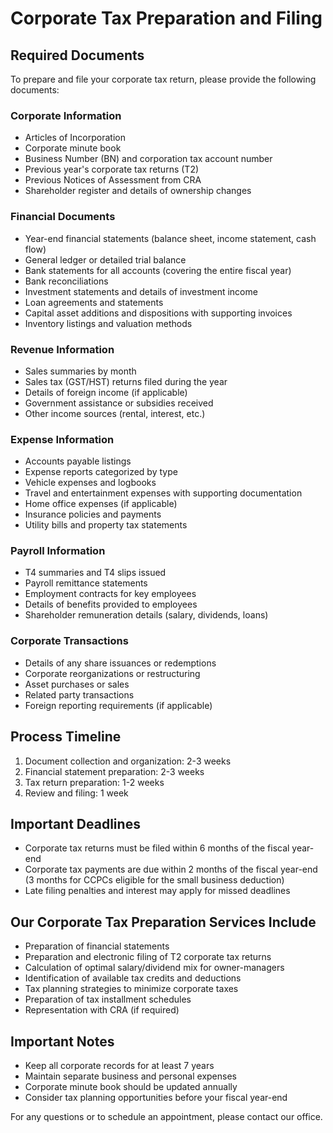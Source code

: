 # Corporate Tax Preparation and Filing

## Required Documents

To prepare and file your corporate tax return, please provide the following documents:

### Corporate Information
- Articles of Incorporation
- Corporate minute book
- Business Number (BN) and corporation tax account number
- Previous year's corporate tax returns (T2)
- Previous Notices of Assessment from CRA
- Shareholder register and details of ownership changes

### Financial Documents
- Year-end financial statements (balance sheet, income statement, cash flow)
- General ledger or detailed trial balance
- Bank statements for all accounts (covering the entire fiscal year)
- Bank reconciliations
- Investment statements and details of investment income
- Loan agreements and statements
- Capital asset additions and dispositions with supporting invoices
- Inventory listings and valuation methods

### Revenue Information
- Sales summaries by month
- Sales tax (GST/HST) returns filed during the year
- Details of foreign income (if applicable)
- Government assistance or subsidies received
- Other income sources (rental, interest, etc.)

### Expense Information
- Accounts payable listings
- Expense reports categorized by type
- Vehicle expenses and logbooks
- Travel and entertainment expenses with supporting documentation
- Home office expenses (if applicable)
- Insurance policies and payments
- Utility bills and property tax statements

### Payroll Information
- T4 summaries and T4 slips issued
- Payroll remittance statements
- Employment contracts for key employees
- Details of benefits provided to employees
- Shareholder remuneration details (salary, dividends, loans)

### Corporate Transactions
- Details of any share issuances or redemptions
- Corporate reorganizations or restructuring
- Asset purchases or sales
- Related party transactions
- Foreign reporting requirements (if applicable)

## Process Timeline
1. Document collection and organization: 2-3 weeks
2. Financial statement preparation: 2-3 weeks
3. Tax return preparation: 1-2 weeks
4. Review and filing: 1 week

## Important Deadlines
- Corporate tax returns must be filed within 6 months of the fiscal year-end
- Corporate tax payments are due within 2 months of the fiscal year-end (3 months for CCPCs eligible for the small business deduction)
- Late filing penalties and interest may apply for missed deadlines

## Our Corporate Tax Preparation Services Include
- Preparation of financial statements
- Preparation and electronic filing of T2 corporate tax returns
- Calculation of optimal salary/dividend mix for owner-managers
- Identification of available tax credits and deductions
- Tax planning strategies to minimize corporate taxes
- Preparation of tax installment schedules
- Representation with CRA (if required)

## Important Notes
- Keep all corporate records for at least 7 years
- Maintain separate business and personal expenses
- Corporate minute book should be updated annually
- Consider tax planning opportunities before your fiscal year-end

For any questions or to schedule an appointment, please contact our office.